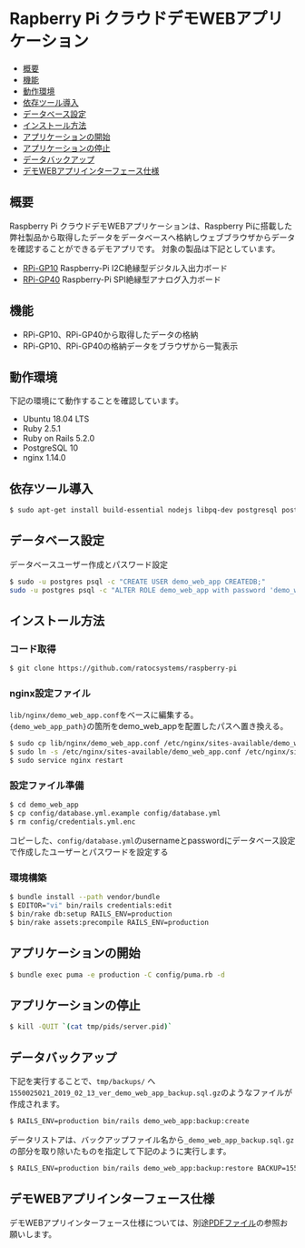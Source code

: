 # Rapberry Pi クラウドデモWEBアプリケーション

- [概要](#概要)
- [機能](#機能)
- [動作環境](#動作環境)
- [依存ツール導入](#依存ツール導入)
- [データベース設定](#データベース設定)
- [インストール方法](#インストール方法)
- [アプリケーションの開始](#アプリケーションの開始)
- [アプリケーションの停止](#アプリケーションの停止)
- [データバックアップ](#データバックアップ)
- [デモWEBアプリインターフェース仕様](#デモWEBアプリインターフェース仕様)


## 概要

Raspberry Pi クラウドデモWEBアプリケーションは、Raspberry Piに搭載した弊社製品から取得したデータをデータベースへ格納しウェブブラウザからデータを確認することができるデモアプリです。
対象の製品は下記としています。

- [RPi-GP10](https://github.com/ratocsystems/rpi-gp10) Raspberry-Pi I2C絶縁型デジタル入出力ボード
- [RPi-GP40](https://github.com/ratocsystems/rpi-gp40) Raspberry-Pi SPI絶縁型アナログ入力ボード


## 機能

- RPi-GP10、RPi-GP40から取得したデータの格納
- RPi-GP10、RPi-GP40の格納データをブラウザから一覧表示


## 動作環境

下記の環境にて動作することを確認しています。

- Ubuntu 18.04 LTS
- Ruby 2.5.1
- Ruby on Rails 5.2.0
- PostgreSQL 10
- nginx 1.14.0


## 依存ツール導入

```sh
$ sudo apt-get install build-essential nodejs libpq-dev postgresql postgresql-client nginx
```


## データベース設定

データベースユーザー作成とパスワード設定
```sh
$ sudo -u postgres psql -c "CREATE USER demo_web_app CREATEDB;"
sudo -u postgres psql -c "ALTER ROLE demo_web_app with password 'demo_web_app_password';"
```


## インストール方法

### コード取得

```sh
$ git clone https://github.com/ratocsystems/raspberry-pi
```
### nginx設定ファイル

`lib/nginx/demo_web_app.conf`をベースに編集する。  
`{demo_web_app_path}`の箇所をdemo_web_appを配置したパスへ置き換える。  

```sh
$ sudo cp lib/nginx/demo_web_app.conf /etc/nginx/sites-available/demo_web_app.conf
$ sudo ln -s /etc/nginx/sites-available/demo_web_app.conf /etc/nginx/sites-enabled/demo_web_app.conf
$ sudo service nginx restart
```

### 設定ファイル準備

```sh
$ cd demo_web_app
$ cp config/database.yml.example config/database.yml
$ rm config/credentials.yml.enc
```
コピーした、`config/database.yml`のusernameとpasswordにデータベース設定で作成したユーザーとパスワードを設定する


### 環境構築

```sh
$ bundle install --path vendor/bundle
$ EDITOR="vi" bin/rails credentials:edit
$ bin/rake db:setup RAILS_ENV=production
$ bin/rake assets:precompile RAILS_ENV=production
```


## アプリケーションの開始

```sh
$ bundle exec puma -e production -C config/puma.rb -d
```


## アプリケーションの停止

```sh
$ kill -QUIT `(cat tmp/pids/server.pid)`
```


## データバックアップ

下記を実行することで、`tmp/backups/` へ `1550025021_2019_02_13_ver_demo_web_app_backup.sql.gz`のようなファイルが作成されます。

```sh
$ RAILS_ENV=production bin/rails demo_web_app:backup:create
```

データリストアは、バックアップファイル名から`_demo_web_app_backup.sql.gz`の部分を取り除いたものを指定して下記のように実行します。
```sh
$ RAILS_ENV=production bin/rails demo_web_app:backup:restore BACKUP=1550026691_2019_02_13_ver
```

## デモWEBアプリインターフェース仕様

デモWEBアプリインターフェース仕様については、別途[PDFファイル](./doc)の参照お願いします。
